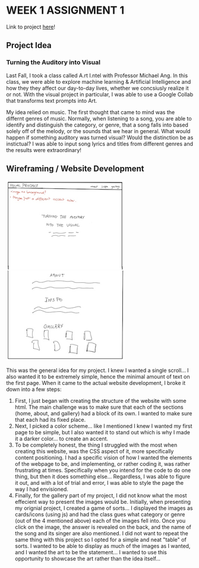 # WEEK 1 ASSIGNMENT 1

Link to project [here]()!

## Project Idea

### Turning the Auditory into Visual

Last Fall, I took a class called A.rt I.ntel with Professor Michael Ang. In this class, we were able to explore machine learning & Artificial Intelligence and how they they affect our day-to-day lives, whether we concsiusly realize it or not. With the visual project in particular, I was able to use a Google Collab that transforms text prompts into Art.

My idea relied on music. The first thought that came to mind was the differnt genres of music. Normally, when listening to a song, you are able to identify and distinguish the category, or genre, that a song falls into based solely off of the melody, or the sounds that we hear in general. What would happen if something auditory was turned visual? Would the distinction be as instictual? I was able to input song lyrics and titles from different genres and the results were extraordinary!

## Wireframing / Website Development
![](wireFrameImages/WF1.jpg) ![](wireFrameImages/WF2.jpg)

This was the general idea for my project. I knew I wanted a single scroll... I also wanted it to be extremely simple, hence the minimal amount of text on the first page. When it came to the actual website development, I broke it down into a few steps:

1. First, I just began with creating the structure of the website with some html. The main challenge was to make sure that each of the sections (home, about, and gallery) had a block of its own. I wanted to make sure that each had its fixed place.
2. Next, I picked a color scheme... like I mentioned I knew I wanted my first page to be simple, but I also wanted it to stand out which is why I made it a darker color... to create an accent. 
3. To be completely honest, the thing I struggled with the most when creating this website, was the CSS aspect of it, more specifically content positioning. I had a specific vision of how I wanted the elements of the webpage to be, and implementing, or rather coding it, was rather frustrating at times. Specifically when you intend for the code to do one thing, but then it does something else... Regardless, I was able to figure it out, and with a lot of trial and error, I was able to style the page the way I had envisioned. 
4. Finally, for the gallery part of my project, I did not know what the most effecient way to present the images would be. Initially, when presenting my orignial project, I created a game of sorts... I displayed the images as cards/icons (using js) and had the class gues what category or genre (out of the 4 mentioned above) each of the images fell into. Once you click on the image, the answer is revealed on the back, and the name of the song and its singer are also mentioned. I did not want to repeat the same thing with this project so I opted for a simple and neat "table" of sorts. I wanted to be able to display as much of the images as I wanted, and I wanted the art to be the statement... I wanted to use this opportunity to showcase the art rather than the idea itself... 

